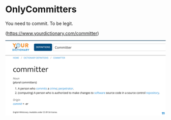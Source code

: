 # OnlyCommitters
You need to commit. To be legit.

(https://www.yourdictionary.com/committer)

<img src="https://github.com/zketosis/OnlyCommitters/raw/master/commit.png" width="610" >
